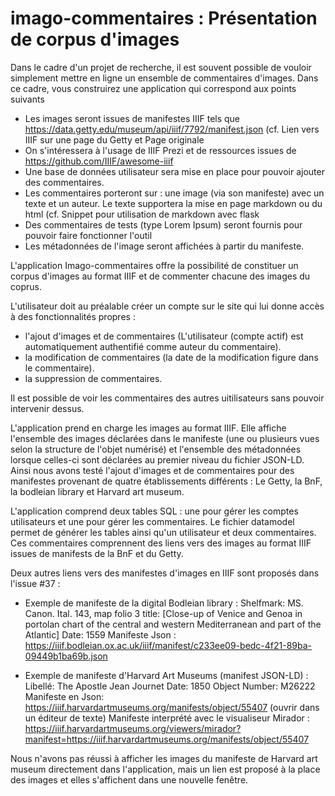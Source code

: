 # imago-commentaires : Présentation de corpus d'images

Dans le cadre d'un projet de recherche, il est souvent possible de vouloir simplement mettre en ligne un ensemble de commentaires d'images. Dans ce cadre, vous construirez une application qui correspond aux points suivants
- Les images seront issues de manifestes IIIF tels que https://data.getty.edu/museum/api/iiif/7792/manifest.json (cf. Lien vers IIIF sur une page du Getty et Page originale
- On s'intéressera à l'usage de IIIF Prezi et de ressources issues de https://github.com/IIIF/awesome-iiif
- Une base de données utilisateur sera mise en place pour pouvoir ajouter des commentaires.
- Les commentaires porteront sur : une image (via son manifeste) avec un texte et un auteur. Le texte supportera la mise en page markdown ou du html (cf. Snippet pour utilisation de markdown avec flask
- Des commentaires de tests (type Lorem Ipsum) seront fournis pour pouvoir faire fonctionner l'outil
- Les métadonnées de l'image seront affichées à partir du manifeste.

L'application Imago-commentaires offre la possibilité de constituer un corpus d'images au format IIIF et de commenter chacune des images du coprus.

L'utilisateur doit au préalable créer un compte sur le site qui lui donne accès à des fonctionnalités propres :
- l'ajout d'images et de commentaires (L'utilisateur (compte actif) est automatiquement authentifié comme auteur du commentaire).
- la modification de commentaires (la date de la modification figure dans le commentaire).
- la suppression de commentaires.

Il est possible de voir les commentaires des autres uitilisateurs sans pouvoir intervenir dessus.

L'application prend en charge les images au format IIIF. Elle affiche l'ensemble des images déclarées dans le manifeste (une ou plusieurs vues selon la structure de l'objet numérisé) et l'ensemble des métadonnées lorsque celles-ci sont déclarées  au premier niveau du fichier JSON-LD. Ainsi nous avons testé l'ajout d'images et de commentaires pour des manifestes provenant de quatre établissements différents : Le Getty, la BnF, la bodleian library et Harvard art museum.

L'application comprend deux tables SQL : une pour gérer les comptes utilisateurs et une pour gérer les commentaires.
Le fichier datamodel permet de générer les tables ainsi qu'un utilisateur et deux commentaires. Ces commentaires comprennent des liens vers des images au format IIIF issues de manifests de la BnF et du Getty.

Deux autres  liens vers des manifestes d'images en IIIF sont proposés dans l'issue #37 :

- Exemple de manifeste de la digital Bodleian library :
Shelfmark: MS. Canon. Ital. 143, map folio 3
title: [Close-up of Venice and Genoa in portolan chart of the central and western Mediterranean and part of the Atlantic]
Date: 1559
Manifeste Json : https://iiif.bodleian.ox.ac.uk/iiif/manifest/c233ee09-bedc-4f21-89ba-09449b1ba69b.json

- Exemple de manifeste d'Harvard Art Museums (manifest JSON-LD) :
Libellé: The Apostle Jean Journet
Date: 1850
Object Number: M26222
Manifeste en Json: https://iiif.harvardartmuseums.org/manifests/object/55407 (ouvrir dans un éditeur de texte)
Manifeste interprété avec le visualiseur Mirador : https://iiif.harvardartmuseums.org/viewers/mirador?manifest=https://iiif.harvardartmuseums.org/manifests/object/55407

Nous n'avons pas réussi à afficher les images du manifeste de Harvard art museum directement dans l'application, mais un lien est proposé à la place des images et elles s'affichent dans une nouvelle fenêtre.




